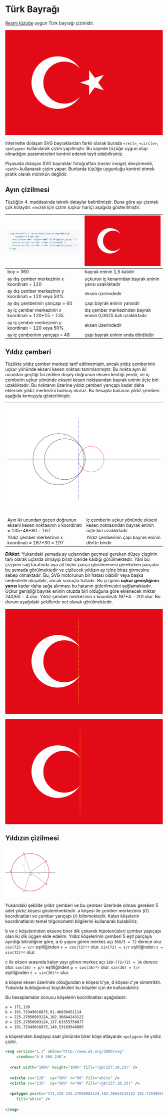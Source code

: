 # Türk Bayrağı
[Resmi tüzüğe](https://www.mevzuat.gov.tr/MevzuatMetin/2.5.859034.pdf) uygun Türk bayrağı çizimidir.

![Türk Bayrağı](./tr.svg)

Internette dolaşan SVG bayraklardan farklı olarak burada `<rect>`, `<circle>`, `<polygon>` kullanılarak çizim yapılmıştır.
Bu sayede tüzüğe uygun olup olmadığını parametreleri kontrol ederek teyit edebilirsiniz.

Piyasada dolaşan SVG bayraklar fotoğraftan (*raster image*) devşirmedir, `<path>` kullanarak çizim yapar.
Bunlarda tüzüğe uygunluğu kontrol etmek pratik olarak mümkün değildir.

## Ayın çizilmesi
Tüzüğün 4. maddesinde teknik detaylar belirtilmiştir. Buna göre ayı çizmek çok kolaydır.
`en=240` için çizim (uçkur hariç) aşağıda gösterilmiştir.

| ![Figure 1](./img/fig1.png) | ![Ay](./ay.svg) |
| --- | --- |
| boy = 360 | bayrak eninin 1,5 katıdır |
| ay dış çember merkezinin x koordinatı = 120 | uçkurun iç kenarından bayrak eninin yarısı uzaklıktadır |
| ay dış çember merkezinin y koordinatı = 120 veya 50% | eksen üzerindedir |
| ay dış çemberinin yarıçapı = 60 | çapı bayrak eninin yarısıdır |
| ay iç çember merkezinin x koordinatı = 120+15 = 135 | dış çember merkezinden bayrak eninin 0,0625 katı uzaklıktadır |
| ay iç çember merkezinin y koordinatı = 120 veya 50% | eksen üzerindedir |
| ay iç çemberinin yarıçapı = 48 | çapı bayrak eninin onda dördüdür |

## Yıldız çemberi
Tüzükte yıldız çember merkezi tarif edilmemiştir, ancak yıldız çemberinin uçkur yönünde ekseni kesen noktası tanımlanmıştır.
Bu nokta ayın iki ucundan geçtiği farzedilen düşey doğrunun ekseni kestiği yerdir,
ve iç çemberin uçkur yönünde ekseni kesen noktasından bayrak eninin üçte biri uzaklıktadır.
Bu noktanın üzerine yıldız çemberi yarıçapı kadar daha eklersek yıldız merkezini bulmuş oluruz.
Bu hesapla bulunan yıldız çemberi aşağıda kırmızıyla gösterilmiştir.

<table role="table">
<tr><td colspan="2">

![Şema](./sema.svg)
</td></tr>
    <tr>
        <td>Ayın iki ucundan geçen doğrunun ekseni kesen noktasının x koordinatı = 135-48+80 = 167</td>
        <td>iç çemberin uçkur yönünde ekseni kesen noktasından bayrak eninin üçte biri uzaklıktadır</td>
    </tr>
    <tr>
        <td>Yıldız çember merkezinin x koordinatı = 167+30 = 197</td>
        <td>Yıldız çemberinin çapı bayrak eninin dörtte biridir</td>
    </tr>
</table>


***Dikkat:*** Yukarıdaki şemada ay uçlarından geçmesi gereken düşey çizginin tam olarak uçlarda olmayıp biraz içeride kaldığı görülmektedir.
Yani bu çizginin sağ tarafında aya ait hiçbir parça görülmemesi gerekirken parçalar bu şemada görülmektedir ve çizilecek yıldızın ay içine
biraz girmesine sebep olmaktadır. Bu, SVG motorunun bir hatası olabilir veya başka nedenlerle oluşabilir, ancak sonuçta hatadır.
Bu çizginin **uçkur genişliğinin yarısı** kadar daha sağa alınması bu hatanın giderilmesini sağlamaktadır.
Uçkur genişliği bayrak eninin otuzda biri olduğuna göre eklenecek miktar 240/60 = 4 olur. Yıldız çember merkezinin x koordinatı 197+4 = 201 olur.
Bu durum aşağıdaki şekillerde net olarak görülmektedir.

![Çizim1](./cizgi1.svg)
        
![Çizim2](./cizgi2.svg)

## Yıldızın çizilmesi

![Yıldız](./yildiz.svg)

Yukarıdaki şekilde yıldız çemberi ve bu çember üzerinde olması gereken 5 adet yıldız köşesi gösterilmektedir.
a köşesi ile çember merkezinin (*O*) koordinatları ve çember yarıçapı (*r*) bilinmektedir.
Kalan köşelerin koordinatlarını temel trigonometri bilgilerini kullanarak bulabiliriz.

b ve c köşelerinden eksene birer dik çekerek hipotenüsleri çember yapıçapı olan iki dik üçgen elde edelim.
Yıldız köşelerinin çemberi 5 eşit parçaya ayırdığı bilindiğine göre, a-b yayını gören merkez açı `360/5 = 72` derece olur.
`cos(72) = v/r` eşitliğinden `v = cos(72)*r` olur. `sin(72) = s/r` eşitliğinden `s = sin(72)*r` olur.

c ile eksen arasında kalan yayı gören merkez açı `180-(72+72) = 36` derece olur.
`cos(36) = p/r` eşitliğinden `p = cos(36)*r` olur. `sin(36) = t/r` eşitliğinden `t = sin(36)*r` olur.

a köşesi eksen üzerinde olduğundan e köşesi b'ye, d köşesi c'ye simetriktir.
Yukarıda bulduğumuz büyüklüleri bu köşeler için de kullanabiliriz.

Bu hesaplamalar sonucu köşelerin koordinatları aşağıdadır:
```
a = 171,120
b = 191.72949016875,91.46830451114
c = 225.27050983124,102.36644243122
d = 225.27050983124,137.63355756877
e = 191.72949016875,148.53169548885
```

a köşesinden başlayıp saat yönünde birer köşe atlayarak `<polygon>` ile yıldız çizilir.

```svg
<svg version="1.1" xmlns="http://www.w3.org/2000/svg"
     viewBox="0 0 360 240">

  <rect width="100%" height="100%" fill="rgb(227,10,23)" />

  <circle cx="120"  cy="50%" r="60" fill="white" />
  <circle cx="135"  cy="50%" r="48" fill="rgb(227,10,23)" />
  
  <polygon points="171,120 225.27050983124,102.36644243122 191.72949016875,148.53169548885 191.72949016875,91.46830451114 225.27050983124,137.63355756877"
     fill="white" />
	 
</svg>
```

